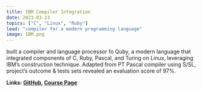 ```yaml
---
title: IBM Compiler Integration
date: 2023-03-23
topics: ["C", "Linux", "Ruby"]
lead: "compiler for a modern programming language"
image: IBM.png
---
```


built a compiler and language processor fo Quby, a modern language that integrated components of C, Ruby, Pascal, and Turing on Linux, leveraging IBM’s construction technique. Adapted from PT Pascal compiler using S/SL, project’s outcome & tests sets revealed an evaluation score of 97%.

**Links: [GitHub](https://github.com/dylanhans/customCompiler458),
[Course Page]()**
